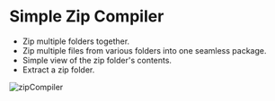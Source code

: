 # Simple Zip Compiler


- Zip multiple folders together.
- Zip multiple files from various folders into one seamless package.
- Simple view of the zip folder's contents.
- Extract a zip folder.


![zipCompiler](https://github.com/NaimShafiq/Zip-Compiler/assets/74654331/75767879-4b05-45ee-93e2-0f956ef4b209)
